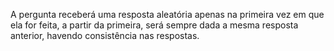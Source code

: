 A pergunta receberá uma resposta aleatória apenas na primeira vez em que ela for feita, a partir da primeira, será sempre dada a mesma resposta anterior, havendo consistência nas respostas.
